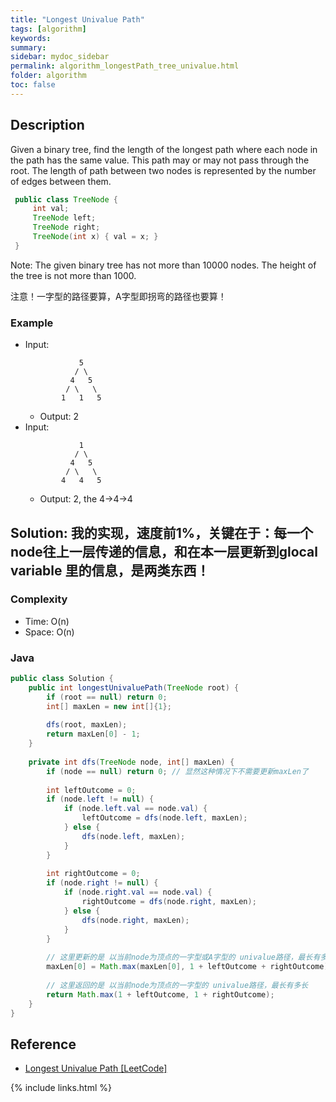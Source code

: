 ```yaml
---
title: "Longest Univalue Path"
tags: [algorithm]
keywords:
summary:
sidebar: mydoc_sidebar
permalink: algorithm_longestPath_tree_univalue.html
folder: algorithm
toc: false
---
```


## Description
Given a binary tree, find the length of the longest path where each node in the path has the same value. This path may or may not pass through the root.
The length of path between two nodes is represented by the number of edges between them.
```java
 public class TreeNode {
     int val;
     TreeNode left;
     TreeNode right;
     TreeNode(int x) { val = x; }
 }
```
Note: The given binary tree has not more than 10000 nodes. The height of the tree is not more than 1000.

注意！一字型的路径要算，A字型即拐弯的路径也要算！

### Example
* Input: 
  ```
              5
             / \
            4   5
           / \   \
          1   1   5
  ```
  * Output: 2
* Input: 
  ```
              1
             / \
            4   5
           / \   \
          4   4   5
  ```
  * Output: 2, the 4->4->4

## Solution: 我的实现，速度前1%，关键在于：每一个node往上一层传递的信息，和在本一层更新到glocal variable 里的信息，是两类东西！

### Complexity
* Time: O(n)
* Space: O(n)

### Java
```java
public class Solution {
    public int longestUnivaluePath(TreeNode root) {
        if (root == null) return 0;
        int[] maxLen = new int[]{1};
        
        dfs(root, maxLen);
        return maxLen[0] - 1;
    }
    
    private int dfs(TreeNode node, int[] maxLen) {
        if (node == null) return 0; // 显然这种情况下不需要更新maxLen了
        
        int leftOutcome = 0;
        if (node.left != null) {
            if (node.left.val == node.val) {
                leftOutcome = dfs(node.left, maxLen);
            } else {
                dfs(node.left, maxLen);
            }
        }
        
        int rightOutcome = 0;
        if (node.right != null) {
            if (node.right.val == node.val) {
                rightOutcome = dfs(node.right, maxLen);
            } else {
                dfs(node.right, maxLen);
            }
        }
        
        // 这里更新的是 以当前node为顶点的一字型或A字型的 univalue路径，最长有多长
        maxLen[0] = Math.max(maxLen[0], 1 + leftOutcome + rightOutcome);
        
        // 这里返回的是 以当前node为顶点的一字型的 univalue路径，最长有多长
        return Math.max(1 + leftOutcome, 1 + rightOutcome);
    }
}
```

## Reference
* [Longest Univalue Path [LeetCode]](https://leetcode.com/problems/longest-univalue-path/description/)

{% include links.html %}
